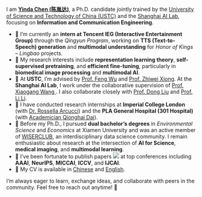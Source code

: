 <br>

I am [**Yinda Chen (陈胤达)**](https://ydchen0806.github.io/), a Ph.D. candidate jointly trained by the [University of Science and Technology of China (USTC)](https://sist.ustc.edu.cn/main.htm) and the [Shanghai AI Lab](https://www.shlab.org.cn/), focusing on **Information and Communication Engineering**.

- 🌱 I’m currently an **intern at Tencent IEG (Interactive Entertainment Group)** through the *Qingyun Program*, working on **TTS (Text-to-Speech) generation** and **multimodal understanding** for *Honor of Kings – Lingbao* projects.  
- 👀 My research interests include **representation learning theory**, **self-supervised pretraining**, and **efficient fine-tuning**, particularly in **biomedical image processing** and **multimodal AI**.  
- 🧭 At **USTC**, I’m advised by [Prof. Feng Wu](https://scholar.google.com/citations?user=5bInRDEAAAAJ&hl=en) and [Prof. Zhiwei Xiong](https://scholar.google.com/citations?user=Snl0HPEAAAAJ&hl=en). At the **Shanghai AI Lab**, I work under the collaborative supervision of [Prof. Xiaogang Wang ](https://scholar.google.com/citations?user=qpBtpGsAAAAJ&hl=en). I also collaborate closely with [Prof. Dong Liu](https://scholar.google.com/citations?user=lOWByxoAAAAJ&hl=en) and [Prof. Li Li](https://scholar.google.com/citations?user=dEm6VKAAAAAJ&hl=en).  
- 💼 I have conducted research internships at **Imperial College London** (with [Dr. Rossella Arcucci](https://scholar.google.com/citations?user=oxy2ZQoAAAAJ&hl=en)) and the **PLA General Hospital (301 Hospital)** (with [Academician Qionghai Dai](https://scholar.google.com/citations?user=CHAajY4AAAAJ&hl=en)).  
- 💞️ Before my Ph.D., I pursued **dual bachelor’s degrees** in *Environmental Science* and *Economics* at Xiamen University and was an active member of [WISERCLUB](https://github.com/wise-r), an interdisciplinary data science community. I remain enthusiastic about research at the intersection of **AI for Science**, **medical imaging**, and **multimodal learning**.  
- 📝 I’ve been fortunate to publish papers <a href='https://scholar.google.com/citations?user=hCvlj5cAAAAJ&hl=en'><img src="https://img.shields.io/badge/dynamic/json?logo=google-scholar&logoColor=white&label=citations&query=citedby&url=https%3A%2F%2Fcdn.jsdelivr.net%2Fgh%2Fydchen0806%2Fydchen0806.github.io@google-scholar-stats%2Fgs_data.json"></a> at top conferences including **AAAI**, **NeurIPS**, **MICCAI**, **ICCV**, and **IJCAI**.  
- 📄 My CV is available in [Chinese](/docs/cyd_resume_CN.pdf) and [English](/docs/CYD_resume_EN.pdf).  

I’m always eager to learn, exchange ideas, and collaborate with peers in the community. Feel free to reach out anytime! 🌟  
